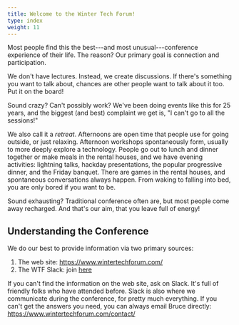 ```yaml
---
title: Welcome to the Winter Tech Forum!
type: index
weight: 11
---
```


Most people find this the best---and most unusual---conference experience of their life.
The reason?
Our primary goal is connection and participation.

We don't have lectures.
Instead, we create discussions.
If there's something you want to talk about, chances are other people want to talk about it too.
Put it on the board!

Sound crazy?
Can't possibly work?
We've been doing events like this for 25 years, and the biggest (and best) complaint we get is, "I can't go to all the sessions!"

We also call it a *retreat*.
Afternoons are open time that people use for going outside, or just relaxing.
Afternoon workshops spontaneously form, usually to more deeply explore a technology.
People go out to lunch and dinner together or make meals in the rental houses, and we have evening activities: lightning talks, hackday presentations, the popular progressive dinner, and the Friday banquet.
There are games in the rental houses, and spontaneous conversations always happen.
From waking to falling into bed, you are only bored if you want to be.

Sound exhausting?
Traditional conference often are, but most people come away recharged.
And that's our aim, that you leave full of energy!

## Understanding the Conference

We do our best to provide information via two primary sources:

1. The web site: <https://www.wintertechforum.com/>
2. The WTF Slack: join [here](https://join.slack.com/t/wtfconf/shared_invite/zt-303widqu9-3n_LHLFmm6IvZygHpXLoiQ)

If you can't find the information on the web site, ask on Slack.
It's full of friendly folks who have attended before.
Slack is also where we communicate during the conference, for pretty much everything.
If you can't get the answers you need, you can always email Bruce directly: <https://www.wintertechforum.com/contact/>
